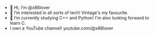 - 👋 Hi, I’m @x86lover
- 👀 I’m interested in all sorts of tech! Vintage's my favourite.
- 🌱 I’m currently studying C++ and Python! I'm also looking forward to learn C.
- I own a YouTube channel! youtube.com/@x86lover
<!---
x86lover/x86lover is a ✨ special ✨ repository because its `README.md` (this file) appears on your GitHub profile.
You can click the Preview link to take a look at your changes.
--->
